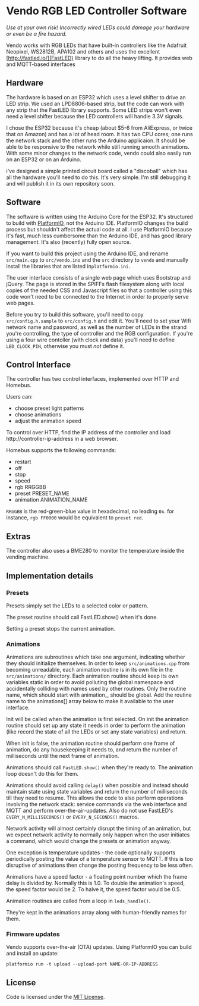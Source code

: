 # Vendo RGB LED Controller Software

_Use at your own risk! Incorrectly wired LEDs could damage your hardware or even be a fire hazard._

Vendo works with RGB LEDs that have built-in controllers like the Adafruit Neopixel, WS2812B, APA102 and others and uses the excellent [http://fastled.io/](FastLED) library to do all the heavy lifting. It provides web and MQTT-based interfaces

## Hardware

The hardware is based on an ESP32 which uses a level shifter to drive an LED strip. We used an LPD8806-based strip, but the code can work with any strip that the FastLED library supports. Some LED strips won't even need a level shifter because the LED controllers will handle 3.3V signals.

I chose the ESP32 because it's cheap (about $5-6 from AliExpress, or twice that on Amazon) and has a lot of head room. It has two CPU cores; one runs the network stack and the other runs the Arduino applicaion. It should be able to be responsive to the network while still running smooth animations. With some minor changes to the network code, vendo could also easily run on an ESP32 or on an Arduino.

i've designed a simple printed circuit board called a "discoball" which has all the hardware you'll need to do this. It's very simple. I'm still debugging it and will publish it in its own repository soon.

## Software

The software is written using the Arduino Core for the ESP32. It's structured to build with [PlatformIO](https://platformio.org/), not the Arduino IDE. PlatformIO changes the build process but shouldn't affect the actual code at all. I use PlatformIO because it's fast, much less cumbersome than the Arduino IDE, and has good library management. It's also (recently) fully open source.

If you want to build this project using the Arduino IDE, and rename `src/main.cpp` to `src/vendo.ino` and the `src` directory to `vendo` and manually install the libraries that are listed in`platformio.ini`.

The user interface consists of a single web page which uses Bootstrap and jQuery. The page is stored in the SPIFFs flash filesystem along with local copies of the needed CSS and Javascript files so that a controller using this code won't need to be connected to the Internet in order to properly serve web pages.

Before you try to build this software, you'll need to copy `src/config.h.sample` to `src/config.h` and edit it. You'll need to set your Wifi network name and password, as well as the number of LEDs in the strand you're controlling, the type of controller and the RGB configuration. If you're using a four wire contoller (with clock and data) you'll need to define `LED_CLOCK_PIN`, otherwise you must _not_ define it.

## Control Interface

The controller has two control interfaces, implemented over HTTP and Homebus.

Users can:
- choose preset light patterns
- choose animations
- adjust the animation speed

To control over HTTP, find the IP address of the controller and load http://controller-ip-address in a web browser.

Homebus supports the following commands:
- restart
- off
- stop
- speed
- rgb RRGGBB
- preset PRESET_NAME
- animation ANIMATION_NAME

`RRGGBB` is the red-green-blue value in hexadecimal, no leading `0x`. for instance, `rgb FF0000` would be equivalent to `preset red`.

## Extras

The controller also uses a BME280 to monitor the temperature inside the vending machine.


## Implementation details

### Presets

 Presets simply set the LEDs to a selected color or pattern.

The preset routine should call FastLED.show() when it's done.

Setting a preset stops the current animation.

### Animations

Animations are subroutines which take one argument, indicating whether they should
initialize themselves. In order to keep `src/animations.cpp` from becoming unreadable, each
animation routine is in its own file in the `src/animations/` directory. Each animation
routine should keep its own variables static in order to avoid polluting the global
namespace and accidentally colliding with names used by other routines. Only the
routine name, which should start with animation_,  should be global. Add the routine
name to the animations[] array below to make it available to the user interface.

Init will be called when the animation is first selected. On init the animation
routine should set up any state it needs in order to perform the animation (like
record the state of all the LEDs or set any state variables) and return.

When init is false, the animation routine should perform one frame of animation,
do any housekeeping it needs to, and return the number of milliseconds until the next
frame of animation.

Animations should call `FastLED.show()` when they're ready to. The animation loop doesn't
do this for them.

Animations should avoid calling `delay()` when possible and instead should maintain state using
state variables and return the number of milliseconds till they need to resume. This
allows the code to also perform operations involving the network stack: service
commands via the web interface and MQTT and perform over-the-air-updates. Also do not use
FastLED's `EVERY_N_MILLISECONDS()` or `EVERY_N_SECONDS()` macros.

Network activity will almost certainly disrupt the timing of an animation, but we
expect network activity to normally only happen when the user initiates a command, which
would change the presets or animation anyway.

One exception is temperature updates - the code optionally supports periodically posting
the value of a temperature sensor to MQTT. If this is too disruptive of animations then
change the posting frequency to be less often.

Animations have a speed factor - a floating point number which the frame delay is
divided by. Normally this is 1.0. To double the animation's speed, the speed factor
would be 2. To halve it, the speed factor would be 0.5. 

Animation routines are called from a loop in `leds_handle()`.

They're kept in the animations array along with human-friendly names for them.

### Firmware updates

Vendo supports over-the-air (OTA) updates. Using PlatformIO you can build and install an update:

    platformio run -t upload --upload-port NAME-OR-IP-ADDRESS


## License

Code is licensed under the [MIT License](https://romkey.mit-license.org).
